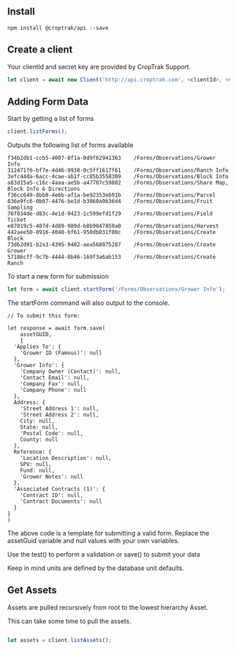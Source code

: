 ## Install
```
npm install @croptrak/api --save
```

## Create a client

Your clientId and secret key are provided by CropTrak Support.

```js
let client = await new Client('http://api.croptrak.com', <clientId>, <secret>).init();
```

## Adding Form Data

Start by getting a list of forms

```js
client.listForms();
```

Outputs the following list of forms available

```
f34b2db1-ccb5-4007-8f1a-0d9f62941363    /Forms/Observations/Grower Info
312471f6-bf7e-4d46-9938-0c5ff1617f61    /Forms/Observations/Ranch Info
3efc44da-6acc-4cae-ab1f-cc85b3558309    /Forms/Observations/Block Info
a83d15a5-c16c-4aaa-ae5b-a47707c59802    /Forms/Observations/Share Map, Block Info & Directions
f36cc649-8bb0-4e6b-af1a-be92353e691b    /Forms/Observations/Parcel
836e9fc6-0b07-4476-be1d-b3060a9b36d4    /Forms/Observations/Fruit Sampling
76f034de-d83c-4e1d-9423-1c599efd1f29    /Forms/Observations/Field Ticket
e87019c5-407d-4d89-989d-b8b9047859a0    /Forms/Observations/Harvest
442aee50-8916-4048-bf61-950db031f00c    /Forms/Observations/Create Block
73db2d91-b2a3-4395-9402-aea568075287    /Forms/Observations/Create Grower
57186cff-9c7b-4444-8b46-169f3a6ab153    /Forms/Observations/Create Ranch

```

To start a new form for submission

```js
let form = await client.startForm('/Forms/Observations/Grower Info');
```

The startForm command will also output to the console. 

```
// To submit this form:

let response = await form.save(
    assetGUID,
    {
  'Applies To': {
    'Grower ID (Famous)': null
  },
  'Grower Info': {
    'Company Owner (Contact)': null,
    'Contact Email': null,
    'Company Fax': null,
    'Company Phone': null
  },
  Address: {
    'Street Address 1': null,
    'Street Address 2': null,
    City: null,
    State: null,
    'Postal Code': null,
    County: null
  },
  Reference: {
    'Location Description': null,
    SPV: null,
    Fund: null,
    'Grower Notes': null
  },
  'Associated Contracts (1)': {
    'Contract ID': null,
    'Contract Documents': null
  }
}
)
```

The above code is a template for submitting a valid form. Replace the assetGuid variable and null values with your own variables.

Use the test() to perform a validation or save() to submit your data

Keep in mind units are defined by the database unit defaults.

## Get Assets

Assets are pulled recursively from root to the lowest hierarchy Asset. 

This can take some time to pull the assets.

```js

let assets = client.listAssets();

```